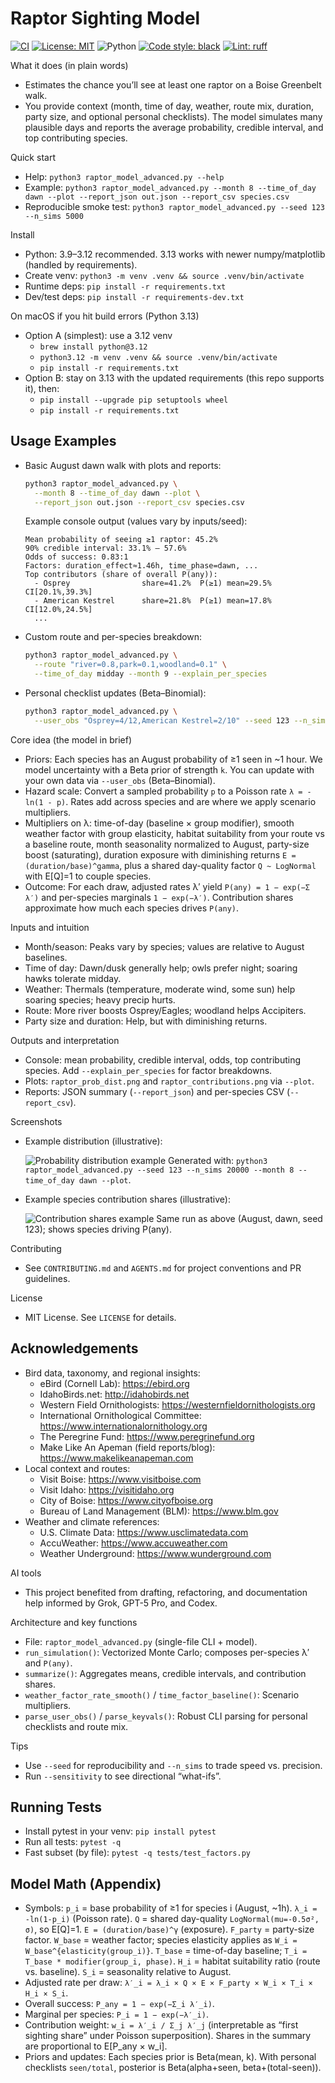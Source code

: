 # Raptor Sighting Model

[![CI](https://github.com/bryancraven/raptor/actions/workflows/ci.yml/badge.svg?branch=main)](https://github.com/bryancraven/raptor/actions/workflows/ci.yml)
[![License: MIT](https://img.shields.io/badge/License-MIT-green.svg)](./LICENSE)
![Python](https://img.shields.io/badge/python-3.9%20|%203.10%20|%203.11%20|%203.12%20|%203.13-blue)
[![Code style: black](https://img.shields.io/badge/code%20style-black-000000.svg)](https://github.com/psf/black)
[![Lint: ruff](https://img.shields.io/badge/lint-ruff-46a2f1)](https://github.com/astral-sh/ruff)

What it does (in plain words)
- Estimates the chance you’ll see at least one raptor on a Boise Greenbelt walk.
- You provide context (month, time of day, weather, route mix, duration, party size, and optional personal checklists). The model simulates many plausible days and reports the average probability, credible interval, and top contributing species.

Quick start
- Help: `python3 raptor_model_advanced.py --help`
- Example: `python3 raptor_model_advanced.py --month 8 --time_of_day dawn --plot --report_json out.json --report_csv species.csv`
- Reproducible smoke test: `python3 raptor_model_advanced.py --seed 123 --n_sims 5000`

Install
- Python: 3.9–3.12 recommended. 3.13 works with newer numpy/matplotlib (handled by requirements).
- Create venv: `python3 -m venv .venv && source .venv/bin/activate`
- Runtime deps: `pip install -r requirements.txt`
- Dev/test deps: `pip install -r requirements-dev.txt`

On macOS if you hit build errors (Python 3.13)
- Option A (simplest): use a 3.12 venv
  - `brew install python@3.12`
  - `python3.12 -m venv .venv && source .venv/bin/activate`
  - `pip install -r requirements.txt`
- Option B: stay on 3.13 with the updated requirements (this repo supports it), then:
  - `pip install --upgrade pip setuptools wheel`
  - `pip install -r requirements.txt`

## Usage Examples
- Basic August dawn walk with plots and reports:
  ```bash
  python3 raptor_model_advanced.py \
    --month 8 --time_of_day dawn --plot \
    --report_json out.json --report_csv species.csv
  ```
  Example console output (values vary by inputs/seed):
  ```
  Mean probability of seeing ≥1 raptor: 45.2%
  90% credible interval: 33.1% – 57.6%
  Odds of success: 0.83:1
  Factors: duration_effect≈1.46h, time_phase=dawn, ...
  Top contributors (share of overall P(any)):
    - Osprey                share=41.2%  P(≥1) mean=29.5%  CI[20.1%,39.3%]
    - American Kestrel      share=21.8%  P(≥1) mean=17.8%  CI[12.0%,24.5%]
    ...
  ```

- Custom route and per-species breakdown:
  ```bash
  python3 raptor_model_advanced.py \
    --route "river=0.8,park=0.1,woodland=0.1" \
    --time_of_day midday --month 9 --explain_per_species
  ```

- Personal checklist updates (Beta–Binomial):
  ```bash
  python3 raptor_model_advanced.py \
    --user_obs "Osprey=4/12,American Kestrel=2/10" --seed 123 --n_sims 5000
  ```

Core idea (the model in brief)
- Priors: Each species has an August probability of ≥1 seen in ~1 hour. We model uncertainty with a Beta prior of strength `k`. You can update with your own data via `--user_obs` (Beta–Binomial).
- Hazard scale: Convert a sampled probability `p` to a Poisson rate `λ = -ln(1 - p)`. Rates add across species and are where we apply scenario multipliers.
- Multipliers on λ: time-of-day (baseline × group modifier), smooth weather factor with group elasticity, habitat suitability from your route vs a baseline route, month seasonality normalized to August, party-size boost (saturating), duration exposure with diminishing returns `E = (duration/base)^gamma`, plus a shared day-quality factor `Q ~ LogNormal` with E[Q]=1 to couple species.
- Outcome: For each draw, adjusted rates λ′ yield `P(any) = 1 − exp(−Σ λ′)` and per-species marginals `1 − exp(−λ′)`. Contribution shares approximate how much each species drives `P(any)`.

Inputs and intuition
- Month/season: Peaks vary by species; values are relative to August baselines.
- Time of day: Dawn/dusk generally help; owls prefer night; soaring hawks tolerate midday.
- Weather: Thermals (temperature, moderate wind, some sun) help soaring species; heavy precip hurts.
- Route: More river boosts Osprey/Eagles; woodland helps Accipiters.
- Party size and duration: Help, but with diminishing returns.

Outputs and interpretation
- Console: mean probability, credible interval, odds, top contributing species. Add `--explain_per_species` for factor breakdowns.
- Plots: `raptor_prob_dist.png` and `raptor_contributions.png` via `--plot`.
- Reports: JSON summary (`--report_json`) and per-species CSV (`--report_csv`).

Screenshots
- Example distribution (illustrative):
  
  ![Probability distribution example](docs/raptor_prob_dist_example.png)
  Generated with: `python3 raptor_model_advanced.py --seed 123 --n_sims 20000 --month 8 --time_of_day dawn --plot`.

- Example species contribution shares (illustrative):
  
  ![Contribution shares example](docs/raptor_contributions_example.png)
  Same run as above (August, dawn, seed 123); shows species driving P(any).

Contributing
- See `CONTRIBUTING.md` and `AGENTS.md` for project conventions and PR guidelines.

License
- MIT License. See `LICENSE` for details.

## Acknowledgements
- Bird data, taxonomy, and regional insights:
  - eBird (Cornell Lab): https://ebird.org
  - IdahoBirds.net: http://idahobirds.net
  - Western Field Ornithologists: https://westernfieldornithologists.org
  - International Ornithological Committee: https://www.internationalornithology.org
  - The Peregrine Fund: https://www.peregrinefund.org
  - Make Like An Apeman (field reports/blog): https://www.makelikeanapeman.com
- Local context and routes:
  - Visit Boise: https://www.visitboise.com
  - Visit Idaho: https://visitidaho.org
  - City of Boise: https://www.cityofboise.org
  - Bureau of Land Management (BLM): https://www.blm.gov
- Weather and climate references:
  - U.S. Climate Data: https://www.usclimatedata.com
  - AccuWeather: https://www.accuweather.com
  - Weather Underground: https://www.wunderground.com

AI tools
- This project benefited from drafting, refactoring, and documentation help informed by Grok, GPT-5 Pro, and Codex.

Architecture and key functions
- File: `raptor_model_advanced.py` (single-file CLI + model).
- `run_simulation()`: Vectorized Monte Carlo; composes per-species λ′ and `P(any)`.
- `summarize()`: Aggregates means, credible intervals, and contribution shares.
- `weather_factor_rate_smooth()` / `time_factor_baseline()`: Scenario multipliers.
- `parse_user_obs()` / `parse_keyvals()`: Robust CLI parsing for personal checklists and route mix.

Tips
- Use `--seed` for reproducibility and `--n_sims` to trade speed vs. precision.
- Run `--sensitivity` to see directional “what-ifs”.

## Running Tests
- Install pytest in your venv: `pip install pytest`
- Run all tests: `pytest -q`
- Fast subset (by file): `pytest -q tests/test_factors.py`

## Model Math (Appendix)
- Symbols: `p_i` = base probability of ≥1 for species i (August, ~1h). `λ_i = -ln(1-p_i)` (Poisson rate). `Q` = shared day-quality `LogNormal(mu=-0.5σ², σ)`, so E[Q]=1. `E = (duration/base)^γ` (exposure). `F_party` = party-size factor. `W_base` = weather factor; species elasticity applies as `W_i = W_base^{elasticity(group_i)}`. `T_base` = time-of-day baseline; `T_i = T_base * modifier(group_i, phase)`. `H_i` = habitat suitability ratio (route vs. baseline). `S_i` = seasonality relative to August.
- Adjusted rate per draw: `λ′_i = λ_i × Q × E × F_party × W_i × T_i × H_i × S_i`.
- Overall success: `P_any = 1 − exp(−Σ_i λ′_i)`.
- Marginal per species: `P_i = 1 − exp(−λ′_i)`.
- Contribution weight: `w_i = λ′_i / Σ_j λ′_j` (interpretable as “first sighting share” under Poisson superposition). Shares in the summary are proportional to E[P_any × w_i].
- Priors and updates: Each species prior is Beta(mean, k). With personal checklists `seen/total`, posterior is Beta(alpha+seen, beta+(total-seen)).
